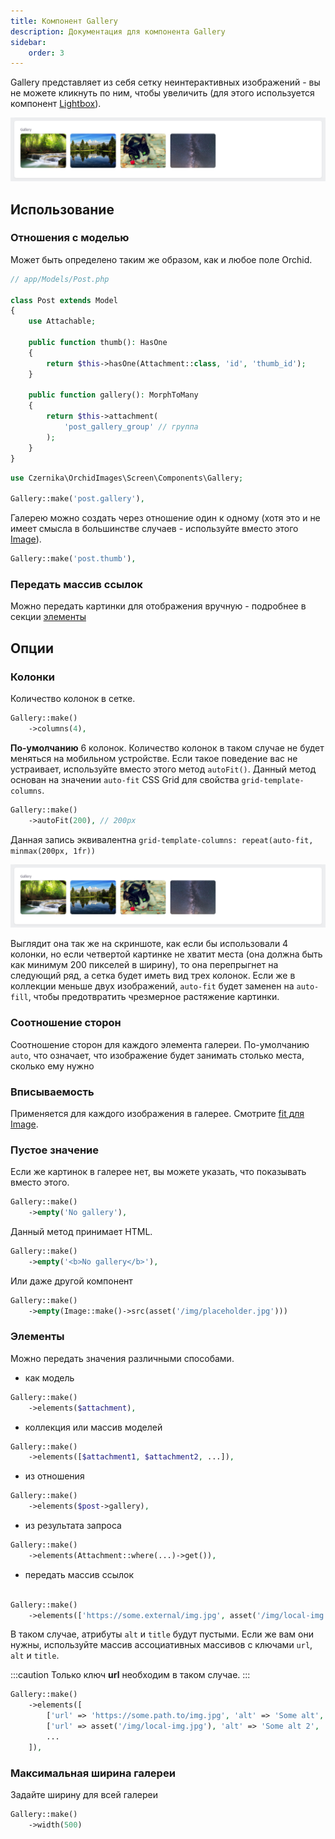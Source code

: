 ```yaml
---
title: Компонент Gallery
description: Документация для компонента Gallery
sidebar:
    order: 3
---
```


Gallery представляет из себя сетку неинтерактивных изображений - вы не можете кликнуть по ним, чтобы увеличить (для этого используется компонент [Lightbox](/orchid-image-components/usage/lightbox)).

![Four images in a row in a six columns grid](../../../../assets/gallery-default.webp)

## Использование

### Отношения с моделью

Может быть определено таким же образом, как и любое поле Orchid.

```php
// app/Models/Post.php

class Post extends Model
{
    use Attachable;

    public function thumb(): HasOne
    {
        return $this->hasOne(Attachment::class, 'id', 'thumb_id');
    }

    public function gallery(): MorphToMany
    {
        return $this->attachment(
            'post_gallery_group' // группа
        );
    }
}
```

```php
use Czernika\OrchidImages\Screen\Components\Gallery;

Gallery::make('post.gallery'),
```

Галерею можно создать через отношение один к одному (хотя это и не имеет смысла в большинстве случаев - используйте вместо этого [Image](/orchid-image-components/usage/image)).

```php
Gallery::make('post.thumb'),
```

### Передать массив ссылок

Можно передать картинки для отображения вручную - подробнее в секции [элементы](#elements)

## Опции

### Колонки

Количество колонок в сетке.

```php
Gallery::make()
    ->columns(4),
```

**По-умолчанию** 6 колонок. Количество колонок в таком случае не будет меняться на мобильном устройстве. Если такое поведение вас не устраивает, используйте вместо этого метод `autoFit()`. Данный метод основан на значении `auto-fit` CSS Grid для свойства `grid-template-columns`.

```php
Gallery::make()
    ->autoFit(200), // 200px
```

Данная запись эквивалентна `grid-template-columns: repeat(auto-fit, minmax(200px, 1fr))`

![Four images in a row](../../../../assets/gallery-default.webp)

Выглядит она так же на скриншоте, как если бы использовали 4 колонки, но если четвертой картинке не хватит места (она должна быть как минимум 200 пикселей в ширину), то она перепрыгнет на следующий ряд, а сетка будет иметь вид трех колонок. Если же в коллекции меньше двух изображений, `auto-fit` будет заменен на `auto-fill`, чтобы предотвратить чрезмерное растяжение картинки.

### Соотношение сторон

Соотношение сторон для каждого элемента галереи. По-умолчанию `auto`, что означает, что изображение будет занимать столько места, сколько ему нужно 

### Вписываемость

Применяется для каждого изображения в галерее. Смотрите [fit для Image](/orchid-image-components/usage/image#fit-property).

### Пустое значение

Если же картинок в галерее нет, вы можете указать, что показывать вместо этого.

```php
Gallery::make()
    ->empty('No gallery'),
```

Данный метод принимает HTML.

```php
Gallery::make()
    ->empty('<b>No gallery</b>'),
```

Или даже другой компонент

```php
Gallery::make()
    ->empty(Image::make()->src(asset('/img/placeholder.jpg')))
```

### Элементы

Можно передать значения различными способами.

- как модель

```php
Gallery::make()
    ->elements($attachment),
```

- коллекция или массив моделей
    
```php
Gallery::make()
    ->elements([$attachment1, $attachment2, ...]),
```

- из отношения

```php
Gallery::make()
    ->elements($post->gallery),
```

- из результата запроса

```php
Gallery::make()
    ->elements(Attachment::where(...)->get()),
```

- передать массив ссылок

```php

Gallery::make()
    ->elements(['https://some.external/img.jpg', asset('/img/local-img.jpg')]),
```

В таком случае, атрибуты `alt` и `title` будут пустыми. Если же вам они нужны, используйте массив ассоциативных массивов с ключами `url`, `alt` и `title`.

:::caution
Только ключ **url** необходим в таком случае.
::: 

```php
Gallery::make()
    ->elements([
        ['url' => 'https://some.path.to/img.jpg', 'alt' => 'Some alt', 'title' => 'Some title'],
        ['url' => asset('/img/local-img.jpg'), 'alt' => 'Some alt 2', 'title' => 'Some title 2'],
        ...
    ]),
```

### Максимальная ширина галереи

Задайте ширину для всей галереи

```php
Gallery::make()
    ->width(500)
```
